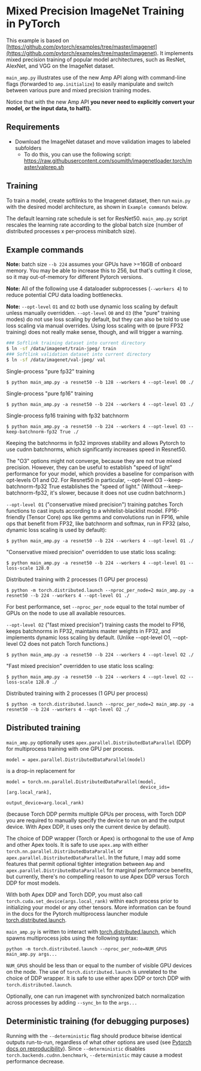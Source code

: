 # Mixed Precision ImageNet Training in PyTorch

This example is based on [https://github.com/pytorch/examples/tree/master/imagenet](https://github.com/pytorch/examples/tree/master/imagenet).
It implements mixed precision training of popular model architectures, such as ResNet, AlexNet, and VGG on the ImageNet dataset.

`main_amp.py` illustrates use of the new Amp API along with command-line flags (forwarded to `amp.initialize`) to easily manipulate and switch between various pure and mixed precision training modes.

Notice that with the new Amp API **you never need to explicitly convert your model, or the input data, to half().**

## Requirements

- Download the ImageNet dataset and move validation images to labeled subfolders
    - To do this, you can use the following script: https://raw.githubusercontent.com/soumith/imagenetloader.torch/master/valprep.sh

## Training

To train a model, create softlinks to the Imagenet dataset, then run `main.py` with the desired model architecture, as shown in `Example commands` below.

The default learning rate schedule is set for ResNet50.  `main_amp.py` script rescales the learning rate according to the global batch size (number of distributed processes x per-process minibatch size).

## Example commands

**Note:**  batch size `--b 224` assumes your GPUs have >=16GB of onboard memory.  You may be able to increase this to 256, but that's cutting it close, so it may out-of-memory for different Pytorch versions.

**Note:**  All of the following use 4 dataloader subprocesses (`--workers 4`) to reduce potential
CPU data loading bottlenecks.

**Note:**  `--opt-level` `O1` and `O2` both use dynamic loss scaling by default unless manually overridden.
`--opt-level` `O0` and `O3` (the "pure" training modes) do not use loss scaling by default, but they
can also be told to use loss scaling via manual overrides.  Using loss scaling with `O0`
(pure FP32 training) does not really make sense, though, and will trigger a warning.

```bash
### Softlink training dataset into current directory
$ ln -sf /data/imagenet/train-jpeg/ train
### Softlink validation dataset into current directory
$ ln -sf /data/imagenet/val-jpeg/ val
```

Single-process "pure fp32" training
```
$ python main_amp.py -a resnet50 --b 128 --workers 4 --opt-level O0 ./
```
Single-process "pure fp16" training
```
$ python main_amp.py -a resnet50 --b 224 --workers 4 --opt-level O3 ./
```
Single-process fp16 training with fp32 batchnorm
```
$ python main_amp.py -a resnet50 --b 224 --workers 4 --opt-level O3 --keep-batchnorm-fp32 True ./
```
Keeping the batchnorms in fp32 improves stability and allows Pytorch
to use cudnn batchnorms, which significantly increases speed in Resnet50.

The "O3" options might not converge, because they are not true mixed precision.
However, they can be useful to establish "speed of light" performance for
your model, which provides a baseline for comparison with opt-levels O1 and O2.
For Resnet50 in particular, --opt-level O3 --keep-batchnorm-fp32 True establishes
the "speed of light."  (Without --keep-batchnorm-fp32, it's slower, because it does
not use cudnn batchnorm.)

`--opt-level O1` ("conservative mixed precision") training patches Torch functions
to cast inputs according to a whitelist-blacklist model.  FP16-friendly (Tensor Core)
ops like gemms and convolutions run in FP16, while ops that benefit from FP32,
like batchnorm and softmax, run in FP32 (also, dynamic loss scaling is used by default):
```
$ python main_amp.py -a resnet50 --b 224 --workers 4 --opt-level O1 ./
```
"Conservative mixed precision" overridden to use static loss scaling:
```
$ python main_amp.py -a resnet50 --b 224 --workers 4 --opt-level O1 --loss-scale 128.0
```
Distributed training with 2 processes (1 GPU per process)
```
$ python -m torch.distributed.launch --nproc_per_node=2 main_amp.py -a resnet50 --b 224 --workers 4 --opt-level O1 ./
```
For best performance, set `--nproc_per_node` equal to the total number of GPUs on the node
to use all available resources.

`--opt-level O2` ("fast mixed precision") training casts the model to FP16,
keeps batchnorms in FP32, maintains master weights in FP32, and implements
dynamic loss scaling by default. (Unlike --opt-level O1, --opt-level O2
does not patch Torch functions.)
```
$ python main_amp.py -a resnet50 --b 224 --workers 4 --opt-level O2 ./
```
"Fast mixed precision" overridden to use static loss scaling:
```
$ python main_amp.py -a resnet50 --b 224 --workers 4 --opt-level O2 --loss-scale 128.0 ./
```
Distributed training with 2 processes (1 GPU per process)
```
$ python -m torch.distributed.launch --nproc_per_node=2 main_amp.py -a resnet50 --b 224 --workers 4 --opt-level O2 ./
```

## Distributed training

`main_amp.py` optionally uses `apex.parallel.DistributedDataParallel` (DDP) for multiprocess training with one GPU per process.
```
model = apex.parallel.DistributedDataParallel(model)
```
is a drop-in replacement for
```
model = torch.nn.parallel.DistributedDataParallel(model,
                                                  device_ids=[arg.local_rank],
                                                  output_device=arg.local_rank)
```
(because Torch DDP permits multiple GPUs per process, with Torch DDP you are required to
manually specify the device to run on and the output device.
With Apex DDP, it uses only the current device by default).

The choice of DDP wrapper (Torch or Apex) is orthogonal to the use of Amp and other Apex tools.  It is safe to use `apex.amp` with either `torch.nn.parallel.DistributedDataParallel` or `apex.parallel.DistributedDataParallel`.  In the future, I may add some features that permit optional tighter integration between `Amp` and `apex.parallel.DistributedDataParallel` for marginal performance benefits, but currently, there's no compelling reason to use Apex DDP versus Torch DDP for most models.

With both Apex DDP and Torch DDP, you must also call `torch.cuda.set_device(args.local_rank)` within
each process prior to initializing your model or any other tensors.
More information can be found in the docs for the
Pytorch multiprocess launcher module [torch.distributed.launch](https://pytorch.org/docs/stable/distributed.html#launch-utility).

`main_amp.py` is written to interact with 
[torch.distributed.launch](https://pytorch.org/docs/master/distributed.html#launch-utility),
which spawns multiprocess jobs using the following syntax:
```
python -m torch.distributed.launch --nproc_per_node=NUM_GPUS main_amp.py args...
```
`NUM_GPUS` should be less than or equal to the number of visible GPU devices on the node.  The use of `torch.distributed.launch` is unrelated to the choice of DDP wrapper.  It is safe to use either apex DDP or torch DDP with `torch.distributed.launch`.

Optionally, one can run imagenet with synchronized batch normalization across processes by adding
`--sync_bn` to the `args...`

## Deterministic training (for debugging purposes)

Running with the `--deterministic` flag should produce bitwise identical outputs run-to-run,
regardless of what other options are used (see [Pytorch docs on reproducibility](https://pytorch.org/docs/stable/notes/randomness.html)).
Since `--deterministic` disables `torch.backends.cudnn.benchmark`, `--deterministic` may
cause a modest performance decrease.
